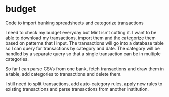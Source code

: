 # budget
Code to import banking spreadsheets and categorize transactions

I need to check my budget everyday but Mint isn't cutting it. I want to
be able to download my transactions, import them and the categorize them
based on patterns that I input. The transactions will go into a database
table so I can query for transactions by category and date. The category
will be handled by a separate query so that a single transaction can be
in multiple categories.

So far I can parse CSVs from one bank, fetch transactions and draw them
in a table, add categories to transactions and delete them.

I still need to split transactions, add auto-category rules, apply new
rules to existing transactions and parse transactions from another
institution.
